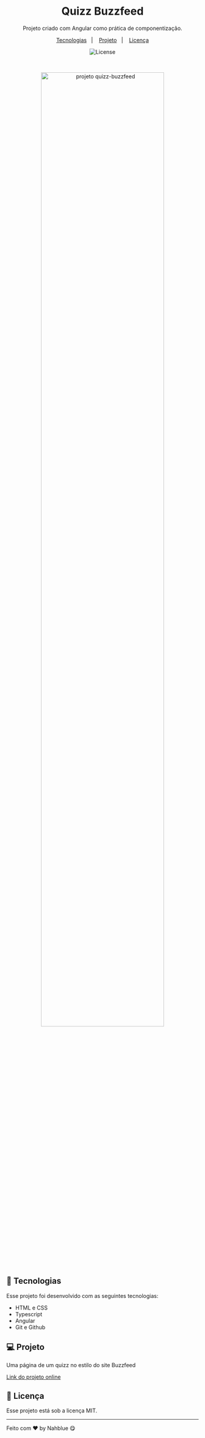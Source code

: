 <h1 align="center"> Quizz Buzzfeed </h1>

<p align="center">
Projeto criado com Angular como prática de componentização. <br/>
</p>

<p align="center">
  <a href="#-tecnologias">Tecnologias</a>&nbsp;&nbsp;&nbsp;|&nbsp;&nbsp;&nbsp;
  <a href="#-projeto">Projeto</a>&nbsp;&nbsp;&nbsp;|&nbsp;&nbsp;&nbsp;
  <a href="#memo-licença">Licença</a>
</p>

<p align="center">
  <img alt="License" src="https://img.shields.io/static/v1?label=license&message=MIT&color=49AA26&labelColor=000000">
</p>

<br>

<p align="center">
  <img alt="projeto quizz-buzzfeed" src="https://i.imgur.com/LpQ71dB.png" width="80%">
</p>

## 🚀 Tecnologias

Esse projeto foi desenvolvido com as seguintes tecnologias:

- HTML e CSS
- Typescript
- Angular
- Git e Github

## 💻 Projeto

Uma página de um quizz no estilo do site Buzzfeed

[Link do projeto online](https://angular-quizz-buzzfeed-rho.vercel.app/)

## :memo: Licença

Esse projeto está sob a licença MIT.

---

Feito com ♥ by Nahblue 😋